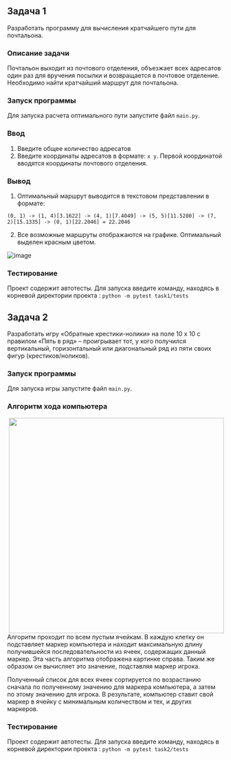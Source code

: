 ## Задача 1
Разработать программу для вычисления кратчайшего пути для почтальона.

### Описание задачи
Почтальон выходит из почтового отделения, объезжает всех адресатов один раз для вручения посылки и возвращается в почтовое отделение.
Необходимо найти кратчайший маршрут для почтальона.

### Запуск программы
Для запуска расчета оптимального пути запустите файл `main.py`.

### Ввод
1. Введите общее количество адресатов
2. Введите координаты адресатов в формате: `x y`. Первой координатой вводятся координаты почтового отделения.

### Вывод
1. Оптимальный маршрут выводится в текстовом представлении в формате: 

`(0, 1) -> (1, 4)[3.1622] -> (4, 1)[7.4049] -> (5, 5)[11.5280] -> (7, 2)[15.1335] -> (0, 1)[22.2046] = 22.2046`

2. Все возможные маршруты отображаются на графике. Оптимальный выделен красным цветом.

![image](https://user-images.githubusercontent.com/65975409/136712285-12f22d53-430c-492e-bc80-30cccaa5fcc1.png)

### Тестирование
Проект содержит автотесты. Для запуска введите команду, находясь в корневой директории проекта : `python -m pytest task1/tests`


## Задача 2
Разработать игру «Обратные крестики-нолики» на поле 10 x 10 с правилом «Пять в ряд» – проигрывает тот, у кого получился вертикальный, горизонтальный или диагональный ряд из пяти своих фигур (крестиков/ноликов).

### Запуск программы
Для запуска игры запустите файл `main.py`.

### Алгоритм хода компьютера
<img src="https://user-images.githubusercontent.com/65975409/137700488-bc7c389a-bc88-4afc-bcba-03cb613dad65.jpg" align="right" width="500">
Алгоритм проходит по всем пустым ячейкам. В каждую клетку он подставляет маркер компьютера и находит максимальную длину получившейся последовательности из ячеек, содержащих данный маркер. Эта часть алгоритма отображена картинке справа.
Таким же образом он вычисляет это значение, подставляя маркер игрока. 

Полученный список для всех ячеек сортируется по возрастанию сначала по полученному значению для маркера компьютера, а затем по этому значению для игрока. В результате, компьютер ставит свой маркер в ячейку с минимальным количеством и тех, и других маркеров.



### Тестирование
Проект содержит автотесты. Для запуска введите команду, находясь в корневой директории проекта : `python -m pytest task2/tests`
